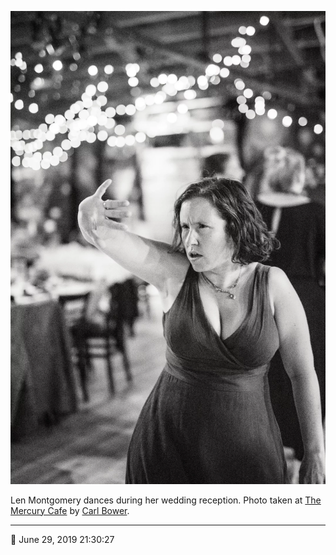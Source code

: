 ![Len Montgomery dances during her wedding reception](assets/f58b31b4a6d6ec24059e1e750af22e75.webp)

Len Montgomery dances during her wedding reception. Photo taken at [The Mercury Cafe](http://mercurycafe.com/) by [Carl Bower](http://carlbowerphotos.com/).

- - - -

📅 June 29, 2019 21:30:27
